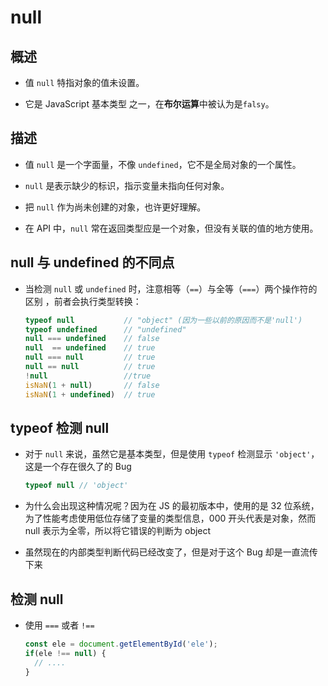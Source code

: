 # null

## 概述

*   值 `null` 特指对象的值未设置。

*   它是 JavaScript 基本类型 之一，在**布尔运算**中被认为是`falsy`。

## 描述

*   值 `null` 是一个字面量，不像 `undefined`，它不是全局对象的一个属性。

*   `null` 是表示缺少的标识，指示变量未指向任何对象。

*   把 `null` 作为尚未创建的对象，也许更好理解。

*   在 API 中，`null` 常在返回类型应是一个对象，但没有关联的值的地方使用。

## null 与 undefined 的不同点

*   当检测 `null` 或 `undefined` 时，注意相等（`==`）与全等（`===`）两个操作符的区别 ，前者会执行类型转换：

    ```javascript
    typeof null           // "object" (因为一些以前的原因而不是'null')
    typeof undefined      // "undefined"
    null === undefined    // false
    null  == undefined    // true
    null === null         // true
    null == null          // true
    !null                 //true
    isNaN(1 + null)       // false
    isNaN(1 + undefined)  // true
    ```

## typeof 检测 null

*   对于 `null` 来说，虽然它是基本类型，但是使用 `typeof` 检测显示 `'object'`，这是一个存在很久了的 Bug

    ```javascript
    typeof null // 'object'
    ```

*   为什么会出现这种情况呢？因为在 JS 的最初版本中，使用的是 32 位系统，为了性能考虑使用低位存储了变量的类型信息，000 开头代表是对象，然而 null 表示为全零，所以将它错误的判断为 object&#x20;

*   虽然现在的内部类型判断代码已经改变了，但是对于这个 Bug 却是一直流传下来

## 检测 null

*   使用 `===` 或者 `!==`

    ```javascript
    const ele = document.getElementById('ele');
    if(ele !== null) {
      // ....
    }
    ```
